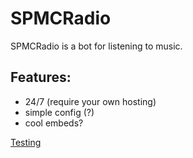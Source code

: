 # SPMCRadio
SPMCRadio is a bot for listening to music.

## Features:
- 24/7 (require your own hosting)
- simple config (?)
- cool embeds?

[Testing](https://dc.spmc.fun)
